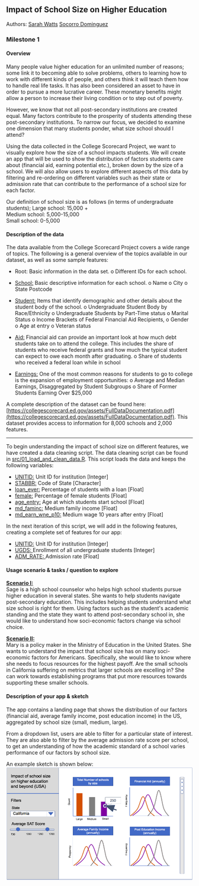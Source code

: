 ## Impact of School Size on Higher Education

Authors: 
[Sarah Watts](https://github.com/smwatts)
[Socorro Dominguez](https://github.com/sedv8808)

### Milestone 1

#### Overview

Many people value higher education for an unlimited number of reasons; some link it to becoming able to solve problems, others to learning how to work with different kinds of people, and others think it will teach them how to handle real life tasks. It has also been considered an asset to have in order to pursue a more lucrative career. These monetary benefits might allow a person to increase their living condition or to step out of poverty. 

However, we know that not all post-secondary institutions are created equal. Many factors contribute to the prosperity of students attending these post-secondary institutions. To narrow our focus, we decided to examine one dimension that many students ponder, what size school should I attend?

Using the data collected in the College Scorecard Project, we want to visually explore how the size of a school impacts students. We will create an app that will be used to show the distribution of factors students care about (financial aid, earning potential etc.), broken down by the size of a school. We will also allow users to explore different aspects of this data by filtering and re-ordering on different variables such as their state or admission rate that can contribute to the performance of a school size for each factor.

Our definition of school size is as follows (in terms of undergraduate students);
Large school: 15,000 +   
Medium school: 5,000-15,000   
Small school: 0-5,000   

#### Description of the data

The data available from the College Scorecard Project covers a wide range of topics. The following is a general overview of the topics available in our dataset, as well as some sample features: 
-	Root:  Basic information in the data set.
  o	Different IDs for each school.

-	<u>School:</u> Basic descriptive information for each school.
  o	Name
  o	City
  o	State Postcode

-	<u>Student:</u> Items that identify demographic and other details about the student body of the school.
  o	Undergraduate Student Body by Race/Ethnicity
  o	Undergraduate Students by Part-Time status
  o	Marital Status
  o	Income Brackets of Federal Financial Aid Recipients,
  o	Gender
  o	Age at entry
  o	Veteran status

-	<u>Aid:</u> Financial aid can provide an important look at how much debt students take on to attend the college. This includes the share of students who receive federal grants and how much the typical student can expect to owe each month after graduating.
  o	Share of students who received a federal loan while in school

-	<u>Earnings:</u> One of the most common reasons for students to go to college is the expansion of employment opportunities: 
  o	Average and Median Earnings, Disaggregated by Student Subgroups
  o	Share of Former Students Earning Over $25,000

A complete description of the dataset can be found here: [https://collegescorecard.ed.gov/assets/FullDataDocumentation.pdf](https://collegescorecard.ed.gov/assets/FullDataDocumentation.pdf). This dataset provides access to information for 8,000 schools and 2,000 features.

----------------------------

To begin understanding the impact of school size on different features, we have created a data cleaning script. The data cleaning script can be found in [src/01_load_and_clean_data.R](src/01_load_and_clean_data.R). This script loads the data and keeps the following variables:

- <u>UNITID:</u> Unit ID for institution [Integer]
- <u>STABBR:</u> Code of State [Character]
- <u>loan_ever:</u> Percentage of students with a loan [Float]
- <u>female:</u> Percentage of female students [Float]
- <u>age_entry:</u> Age at which students start school [Float]
- <u>md_faminc:</u> Medium family income [Float]
- <u>md_earn_wne_p10:</u> Medium wage 10 years after entry [Float]

In the next iteration of this script, we will add in the following features, creating a complete set of features for our app:

- <u>UNITID:</u> Unit ID for institution [Integer]
- <u>UGDS: </u> Enrollment of all undergraduate students [Integer]
- <u>ADM_RATE: </u> Admission rate [Float]

#### Usage scenario & tasks / question to explore

<u>**Scenario I:**</u><br>
Sage is a high school counselor who helps high school students pursue higher education in several states. She wants to help students navigate post-secondary education. This includes helping students understand what size school is right for them. Using factors such as the student's academic standing and the state they want to attend post-secondary school in, she would like to understand how soci-economic factors change via school choice.

<u>**Scenario II:**</u><br>
Mary is a policy maker in the Ministry of Education in the United States. She wants to understand the impact that school size has on many soci-economic factors for Americans. Specifically, she would like to know where she needs to focus resources for the highest payoff. Are the small schools in California suffering on metrics that larger schools are excelling in? She can work towards establishing programs that put more resources towards supporting these smaller schools.


#### Description of your app & sketch

The app contains a landing page that shows the distribution of our factors (financial aid, average family income, post education income) in the US, aggregated by school size (small, medium, large). 

From a dropdown list, users are able to filter for a particular state of interest. They are also able to filter by the average admission rate score per school, to get an understanding of how the academic standard of a school varies performance of our factors by school size.

An example sketch is shown below: 
![Alt text](images/sketch_of_college_scorecard.png?raw=true "App sketch")
